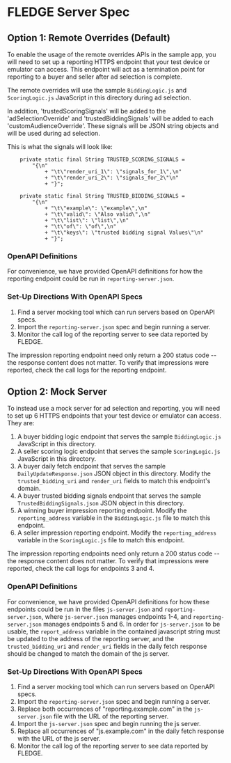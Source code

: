 # FLEDGE Server Spec

## Option 1: Remote Overrides (Default)

To enable the usage of the remote overrides APIs in the sample app, you will
need to set up a reporting HTTPS endpoint that your test device or emulator can
access. This endpoint will act as a termination point for reporting to a buyer
and seller after ad selection is complete.

The remote overrides will use the sample `BiddingLogic.js` and `ScoringLogic.js`
JavaScript in this directory during ad selection.

In addition, 'trustedScoringSignals' will be added to the 'adSelectionOverride'
and 'trustedBiddingSignals' will be added to each 'customAudienceOverride'.
These signals will be JSON string objects and will be used during ad selection.

This is what the signals will look like:

```
    private static final String TRUSTED_SCORING_SIGNALS =
        "{\n"
            + "\t\"render_uri_1\": \"signals_for_1\",\n"
            + "\t\"render_uri_2\": \"signals_for_2\"\n"
            + "}";

    private static final String TRUSTED_BIDDING_SIGNALS =
        "{\n"
            + "\t\"example\": \"example\",\n"
            + "\t\"valid\": \"Also valid\",\n"
            + "\t\"list\": \"list\",\n"
            + "\t\"of\": \"of\",\n"
            + "\t\"keys\": \"trusted bidding signal Values\"\n"
            + "}";
```

### OpenAPI Definitions

For convenience, we have provided OpenAPI definitions for how the reporting
endpoint could be run in `reporting-server.json`.

### Set-Up Directions With OpenAPI Specs

1. Find a server mocking tool which can run servers based on OpenAPI specs.
2. Import the `reporting-server.json` spec and begin running a server.
3. Monitor the call log of the reporting server to see data reported by FLEDGE.

The impression reporting endpoint need only return a 200 status code -- the
response content does not matter. To verify that impressions were reported,
check the call logs for the reporting endpoint.

## Option 2: Mock Server

To instead use a mock server for ad selection and reporting, you will need to
set up 6 HTTPS endpoints that your test device or emulator can access. They are:

1. A buyer bidding logic endpoint that serves the sample `BiddingLogic.js`
   JavaScript in this directory.
2. A seller scoring logic endpoint that serves the sample `ScoringLogic.js`
   JavaScript in this directory.
3. A buyer daily fetch endpoint that serves the sample `DailyUpdateResponse.json`
   JSON object in this directory.  Modify the `trusted_bidding_uri` and
   `render_uri` fields to match this endpoint's domain.
4. A buyer trusted bidding signals endpoint that serves the sample
   `TrustedBiddingSignals.json` JSON object in this directory.
5. A winning buyer impression reporting endpoint. Modify the `reporting_address`
   variable in the `BiddingLogic.js` file to match this endpoint.
6. A seller impression reporting endpoint. Modify the `reporting_address`
   variable in the `ScoringLogic.js` file to match this endpoint.

The impression reporting endpoints need only return a 200 status code -- the
response content does not matter. To verify that impressions were reported,
check the call logs for endpoints 3 and 4.

### OpenAPI Definitions

For convenience, we have provided OpenAPI definitions for how these endpoints
could be run in the files `js-server.json` and `reporting-server.json`, where
`js-server.json` manages endpoints 1-4, and `reporting-server.json` manages
endpoints 5 and 6. In order for `js-server.json` to be usable, the 
`report_address` variable in the contained javascript string must be updated to
the address of the reporting server, and the `trusted_bidding_uri` and 
`render_uri` fields in the daily fetch response should be changed to match the
domain of the js server.

### Set-Up Directions With OpenAPI Specs

1. Find a server mocking tool which can run servers based on OpenAPI specs.
2. Import the `reporting-server.json` spec and begin running a server.
3. Replace both occurrences of "reporting.example.com" in the `js-server.json`
   file with the URL of the reporting server.
4. Import the `js-server.json` spec and begin running the js server.
5. Replace all occurrences of "js.example.com" in the daily fetch response with
   the URL of the js server.
6. Monitor the call log of the reporting server to see data reported by FLEDGE.
